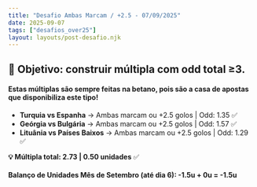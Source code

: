 ```yaml
---
title: "Desafio Ambas Marcam / +2.5 - 07/09/2025"
date: 2025-09-07
tags: ["desafios_over25"]
layout: layouts/post-desafio.njk
---
```


## 🎯 Objetivo: construir múltipla com odd total ≥3.  

#### Estas múltiplas são sempre feitas na betano, pois são a casa de apostas que disponibiliza este tipo!


- **Turquia vs Espanha** → Ambas marcam ou +2.5 golos | Odd: 1.35 ✅
- **Geórgia vs Bulgária** → Ambas marcam ou +2.5 golos | Odd: 1.57 ✅
- **Lituânia vs Países Baixos** → Ambas marcam ou +2.5 golos | Odd: 1.29 ✅

**💡 Múltipla total: 2.73 | 0.50 unidades** ✅


#### Balanço de Unidades Mês de Setembro (até dia 6): -1.5u + 0u = -1.5u